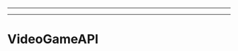 ---------------------------------------------------------------------------------
----------------------------------------------------------------------------------------------------
# VideoGameAPI
